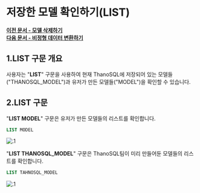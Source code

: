 # __저장한 모델 확인하기(LIST)__

**[이전 문서 - 모델 삭제하기](/how-to_guides/modelling/DELETE_MODEL_SYNTAX/)**  
**[다음 문서 - 비정형 데이터 변환하기](/how-to_guides/modelling/CREATE_TABLE_SYNTAX/)**

## __1.LIST 구문 개요__

사용자는 "__LIST__" 구문을 사용하여 현재 ThanoSQL에 저장되어 있는 모델들("THANOSQL_MODEL")과 유저가 만든 모델들("MODEL")을 확인할 수 있습니다. 

## __2.LIST 구문__

"__LIST MODEL__" 구문은 유저가 만든 모델들의 리스트를 확인합니다.

```sql
LIST MODEL
```
![.1](/img/LIST_img1.png) <br>


"__LIST THANOSQL_MODEL__" 구문은 ThanoSQL팀이 미리 만들어둔 모델들의 리스트를 확인합니다.

```sql
LIST TAHNOSQL_MODEL
```

![.1](/img/LIST_img2.png) <br>

